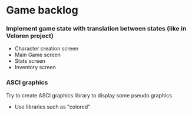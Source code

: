 # Game backlog

### Implement game state with translation between states (like in Veloren project)
 - Character creation screen
 - Main Game screen
 - Stats screen
 - Inventory screen
 
### ASCI graphics

Try to create ASCI graphics library to display some pseudo graphics

 - Use libraries such as "colored"
 
